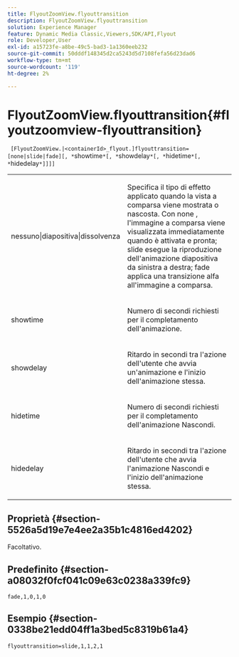 ```yaml
---
title: FlyoutZoomView.flyouttransition
description: FlyoutZoomView.flyouttransition
solution: Experience Manager
feature: Dynamic Media Classic,Viewers,SDK/API,Flyout
role: Developer,User
exl-id: a15723fe-a8be-49c5-bad3-1a1360eeb232
source-git-commit: 50dddf148345d2ca5243d5d7108fefa56d23dad6
workflow-type: tm+mt
source-wordcount: '119'
ht-degree: 2%

---
```


# FlyoutZoomView.flyouttransition{#flyoutzoomview-flyouttransition}

` [FlyoutZoomView.|<containerId>_flyout.]flyouttransition=[none|slide|fade][, *`showtime`*[, *`showdelay`*[, *`hidetime`*[, *`hidedelay`*]]]]`

<table id="table_AB421835D2454ECD8AA40DBFADBAC65F"> 
 <tbody> 
  <tr> 
   <td colname="col1"> <p> <span class="codeph"> <span class="varname"> nessuno|diapositiva|dissolvenza </span> </span> </p> </td> 
   <td colname="col2"> <p> Specifica il tipo di effetto applicato quando la vista a comparsa viene mostrata o nascosta. Con <span class="codeph"> none </span>, l'immagine a comparsa viene visualizzata immediatamente quando è attivata e pronta; <span class="codeph"> slide </span> esegue la riproduzione dell'animazione diapositiva da sinistra a destra; <span class="codeph"> fade </span> applica una transizione alfa all'immagine a comparsa. </p> </td> 
  </tr> 
  <tr> 
   <td colname="col1"> <p> <span class="codeph"> <span class="varname"> showtime </span> </span> </p> </td> 
   <td colname="col2"> <p> Numero di secondi richiesti per il completamento dell'animazione. </p> </td> 
  </tr> 
  <tr> 
   <td colname="col1"> <p> <span class="codeph"> <span class="varname"> showdelay </span> </span> </p> </td> 
   <td colname="col2"> <p> Ritardo in secondi tra l'azione dell'utente che avvia un'animazione e l'inizio dell'animazione stessa. </p> </td> 
  </tr> 
  <tr> 
   <td colname="col1"> <p> <span class="codeph"> <span class="varname"> hidetime </span> </span> </p> </td> 
   <td colname="col2"> <p> Numero di secondi richiesti per il completamento dell'animazione Nascondi. </p> </td> 
  </tr> 
  <tr> 
   <td colname="col1"> <p> <span class="codeph"> <span class="varname"> hidedelay </span> </span> </p> </td> 
   <td colname="col2"> <p> Ritardo in secondi tra l'azione dell'utente che avvia l'animazione Nascondi e l'inizio dell'animazione stessa. </p> </td> 
  </tr> 
 </tbody> 
</table>

## Proprietà {#section-5526a5d19e7e4ee2a35b1c4816ed4202}

Facoltativo.

## Predefinito {#section-a08032f0fcf041c09e63c0238a339fc9}

`fade,1,0,1,0`

## Esempio {#section-0338be21edd04ff1a3bed5c8319b61a4}

`flyouttransition=slide,1,1,2,1`
